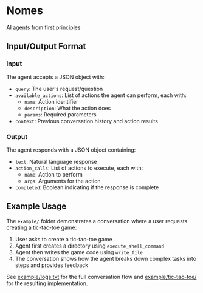 # Nomes

AI agents from first principles

## Input/Output Format

### Input

The agent accepts a JSON object with:

- `query`: The user's request/question
- `available_actions`: List of actions the agent can perform, each with:
  - `name`: Action identifier
  - `description`: What the action does
  - `params`: Required parameters
- `context`: Previous conversation history and action results

### Output

The agent responds with a JSON object containing:

- `text`: Natural language response
- `action_calls`: List of actions to execute, each with:
  - `name`: Action to perform
  - `args`: Arguments for the action
- `completed`: Boolean indicating if the response is complete

## Example Usage

The `example/` folder demonstrates a conversation where a user requests creating a tic-tac-toe game:

1. User asks to create a tic-tac-toe game
2. Agent first creates a directory using `execute_shell_command`
3. Agent then writes the game code using `write_file`
4. The conversation shows how the agent breaks down complex tasks into steps and provides feedback

See [example/logs.txt](./example/logs.txt) for the full conversation flow and [example/tic-tac-toe/](./example/tic-tac-toe/) for the resulting implementation.
